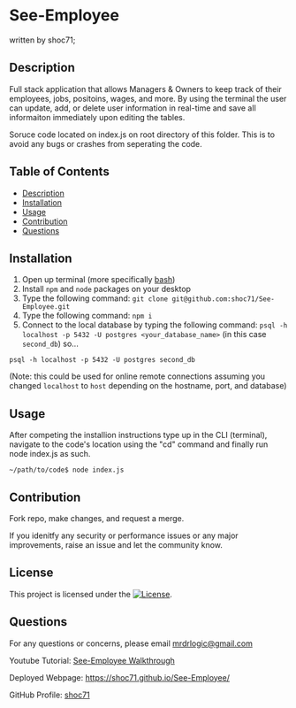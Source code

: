 # See-Employee
written by shoc71;


## Description
Full stack application that allows Managers & Owners to keep track of their employees, jobs, positoins, wages, and more. By using the terminal the user can update, add, or delete user information in real-time and save all informaiton immediately upon editing the tables. 

Soruce code located on index.js on root directory of this folder. This is to avoid any bugs or crashes from seperating the code.

## Table of Contents
- [Description](#description)
- [Installation](#installation)
- [Usage](#usage)
- [Contribution](#contribution)
- [Questions](#questions)

## Installation
1. Open up terminal (more specifically [bash](https://www.youtube.com/watch?v=3eu67g3PTdk))
2. Install ```npm``` and ```node``` packages on your desktop
3. Type the following command: ```git clone git@github.com:shoc71/See-Employee.git```
4. Type the following command: ```npm i ``` 
5. Connect to the local database by typing the following command: ```psql -h localhost -p 5432 -U postgres <your_database_name>``` (in this case ```second_db```) so...

```psql -h localhost -p 5432 -U postgres second_db``` 

(Note: this could be used for online remote connections assuming you changed ```localhost``` to ```host``` depending on the hostname, port, and database)


## Usage
After competing the installion instructions type up in the CLI (terminal), navigate to the code's location using the "cd" command and finally run node index.js as such.

```~/path/to/code$ node index.js```

## Contribution
Fork repo, make changes, and request a merge.

If you idenitfy any security or performance issues or any major improvements, raise an issue and let the community know.


## License
This project is licensed under the [![License](https://opensource.org/licenses/Apache-2.0)](https://opensource.org/licenses/Apache-2.0).

## Questions
For any questions or concerns, please email mrdrlogic@gmail.com

Youtube Tutorial: [See-Employee Walkthrough](https://youtu.be/Va5LKcrqqTw)

Deployed Webpage: https://shoc71.github.io/See-Employee/

GitHub Profile: [shoc71](https://github.com/shoc71)
